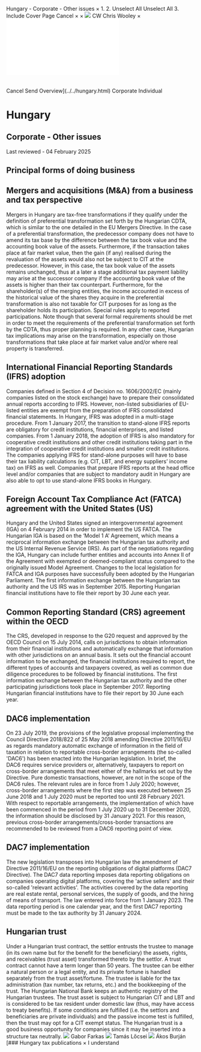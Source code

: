 Hungary - Corporate - Other issues
×
1.
2.
Unselect All
Unselect All
3.
Include Cover Page
Cancel
×
×
![](../../-/media/world-wide-tax-summaries/attachments/global---chris-wooley.ashx%3Frev=ac5e5f3223b34096b1afc2a6009c7320&revision=ac5e5f32-23b3-4096-b1af-c2a6009c7320&hash=859B7ADC84DC2CBEC9760E9E6EE7DE6D0A8BFCDF)
CW
Chris Wooley
×
![](other-issues.html)
######
Cancel
Send
Overview](../../hungary.html)
Corporate
Individual
# Hungary
## Corporate - Other issues
Last reviewed - 04 February 2025
## Principal forms of doing business
## Mergers and acquisitions (M&A) from a business and tax perspective
Mergers in Hungary are tax-free transformations if they qualify under the definition of preferential transformation set forth by the Hungarian CDTA, which is similar to the one detailed in the EU Mergers Directive.
In the case of a preferential transformation, the predecessor company does not have to amend its tax base by the difference between the tax book value and the accounting book value of the assets. Furthermore, if the transaction takes place at fair market value, then the gain (if any) realised during the revaluation of the assets would also not be subject to CIT at the predecessor. However, in this case, the tax book value of the assets remains unchanged, thus at a later a stage additional tax payment liability may arise at the successor company if the accounting book value of the assets is higher than their tax counterpart.
Furthermore, for the shareholder(s) of the merging entities, the income accounted in excess of the historical value of the shares they acquire in the preferential transformation is also not taxable for CIT purposes for as long as the shareholder holds its participation. Special rules apply to reported participations.
Note though that several formal requirements should be met in order to meet the requirements of the preferential transformation set forth by the CDTA, thus proper planning is required.
In any other case, Hungarian tax implications may arise on the transformation, especially on those transformations that take place at fair market value and/or where real property is transferred.
## International Financial Reporting Standards (IFRS) adoption
Companies defined in Section 4 of Decision no. 1606/2002/EC (mainly companies listed on the stock exchange) have to prepare their consolidated annual reports according to IFRS. However, non-listed subsidiaries of EU-listed entities are exempt from the preparation of IFRS consolidated financial statements.
In Hungary, IFRS was adopted in a multi-stage procedure. From 1 January 2017, the transition to stand-alone IFRS reports are obligatory for credit institutions, financial enterprises, and listed companies. From 1 January 2018, the adoption of IFRS is also mandatory for cooperative credit institutions and other credit institutions taking part in the integration of cooperative credit institutions and smaller credit institutions. The companies applying IFRS for stand-alone purposes will have to base their tax liability calculations (e.g. CIT, LBT, and energy suppliers’ income tax) on IFRS as well. Companies that prepare IFRS reports at the head office level and/or companies that are subject to mandatory audit in Hungary are also able to opt to use stand-alone IFRS books in Hungary.
## Foreign Account Tax Compliance Act (FATCA) agreement with the United States (US)
Hungary and the United States signed an intergovernmental agreement (IGA) on 4 February 2014 in order to implement the US FATCA. The Hungarian IGA is based on the ‘Model 1 A’ Agreement, which means a reciprocal information exchange between the Hungarian tax authority and the US Internal Revenue Service (IRS). As part of the negotiations regarding the IGA, Hungary can include further entities and accounts into Annex II of the Agreement with exempted or deemed-compliant status compared to the originally issued Model Agreement. Changes to the local legislation for FATCA and IGA purposes have successfully been adopted by the Hungarian Parliament.
The first information exchange between the Hungarian tax authority and the US IRS was in September 2015. Reporting Hungarian financial institutions have to file their report by 30 June each year.
## Common Reporting Standard (CRS) agreement within the OECD
The CRS, developed in response to the G20 request and approved by the OECD Council on 15 July 2014, calls on jurisdictions to obtain information from their financial institutions and automatically exchange that information with other jurisdictions on an annual basis. It sets out the financial account information to be exchanged, the financial institutions required to report, the different types of accounts and taxpayers covered, as well as common due diligence procedures to be followed by financial institutions.
The first information exchange between the Hungarian tax authority and the other participating jurisdictions took place in September 2017. Reporting Hungarian financial institutions have to file their report by 30 June each year.
## DAC6 implementation
On 23 July 2019, the provisions of the legislative proposal implementing the Council Directive 2018/822 of 25 May 2018 amending Directive 2011/16/EU as regards mandatory automatic exchange of information in the field of taxation in relation to reportable cross-border arrangements (the so-called 'DAC6') has been enacted into the Hungarian legislation. In brief, the DAC6 requires service providers or, alternatively, taxpayers to report on cross-border arrangements that meet either of the hallmarks set out by the Directive. Pure domestic transactions, however, are not in the scope of the DAC6 rules.
The relevant rules are in force from 1 July 2020; however, cross-border arrangements where the first step was executed between 25 June 2018 and 1 July 2020 must be reported too until 28 February 2021. With respect to reportable arrangements, the implementation of which have been commenced in the period from 1 July 2020 up to 31 December 2020, the information should be disclosed by 31 January 2021.
For this reason, previous cross-border arrangements/cross-border transactions are recommended to be reviewed from a DAC6 reporting point of view.
## DAC7 implementation
The new legislation transposes into Hungarian law the amendment of Directive 2011/16/EU on the reporting obligations of digital platforms (DAC7 Directive). The DAC7 data reporting imposes data reporting obligations on companies operating digital platforms, covering the 'active sellers' and their so-called 'relevant activities'. The activities covered by the data reporting are real estate rental, personal services, the supply of goods, and the hiring of means of transport. The law entered into force from 1 January 2023. The data reporting period is one calendar year, and the first DAC7 reporting must be made to the tax authority by 31 January 2024.
## Hungarian trust
Under a Hungarian trust contract, the settlor entrusts the trustee to manage (in its own name but for the benefit for the beneficiary) the assets, rights, and receivables (trust asset) transformed thereto by the settlor. A trust contract cannot have a term longer than 50 years.
The trustee can be either a natural person or a legal entity, and its private fortune is handled separately from the trust asset/fortune. The trustee is liable for the tax administration (tax number, tax returns, etc.) and the bookkeeping of the trust. The Hungarian National Bank keeps an authentic registry of the Hungarian trustees.
The trust asset is subject to Hungarian CIT and LBT and is considered to be tax resident under domestic law (thus, may have access to treaty benefits). If some conditions are fulfilled (i.e. the settlors and beneficiaries are private individuals) and the passive income test is fulfilled, then the trust may opt for a CIT exempt status.
The Hungarian trust is a good business opportunity for companies since it may be inserted into a structure tax neutrally.
![](../../-/media/world-wide-tax-summaries/hungarygabor-farkasfarkas-gbortlsjpg20240709024722623.ashx%3Frev=542229a3f54640178c5dae261b33a176&revision=542229a3-f546-4017-8c5d-ae261b33a176&hash=A1B240E8D178DDA8E0BE4D1A5E4B13AB77AD71C8)
Gabor Farkas
![](../../-/media/world-wide-tax-summaries/attachments/hungary---tamas-locsei.ashx%3Frev=c9a703321ecc416ab809be6a2c2d2aa2&revision=c9a70332-1ecc-416a-b809-be6a2c2d2aa2&hash=8455C9B40C8343AA115F58DB932E4657CB73488D)
Tamás Lőcsei
![](../../-/media/world-wide-tax-summaries/attachments/hungary---akos_burjan.ashx%3Frev=da30409d0004480588024f05799ec6aa&revision=da30409d-0004-4805-8802-4f05799ec6aa&hash=BCF045D2D73D1F814093B6401FB5873D6D9F18EC)
Ákos Burján
[### Hungary tax publications
×
I understand